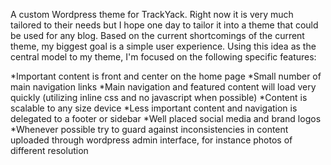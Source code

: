 A custom Wordpress theme for TrackYack. Right now it is very much tailored to their needs but I hope one day to tailor it into a theme that could be used for any blog. Based on the current shortcomings of the current theme, my biggest goal is a simple user experience. Using this idea as the central model to my theme, I'm focused on the following specific features: 

*Important content is front and center on the home page
*Small number of main navigation links
*Main navigation and featured content will load very quickly (utilizing inline css and no javascript when possible)
*Content is scalable to any size device
*Less important content and navigation is delegated to a footer or sidebar
*Well placed social media and brand logos
*Whenever possible try to guard against inconsistencies in content uploaded through wordpress admin interface, for instance photos of different resolution